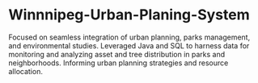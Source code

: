 # Winnnipeg-Urban-Planing-System
Focused on seamless integration of urban planning, parks management, and environmental studies. Leveraged Java and SQL to harness data for monitoring and analyzing asset and tree distribution in parks and neighborhoods. Informing urban planning strategies and resource allocation.
